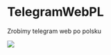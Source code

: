 # TelegramWebPL
Zrobimy telegram web po polsku




<a title="Crowdin" target="_blank" href="https://crowdin.com/project/bartixxx"><img src="https://d322cqt584bo4o.cloudfront.net/bartixxx/localized.svg"></a>

